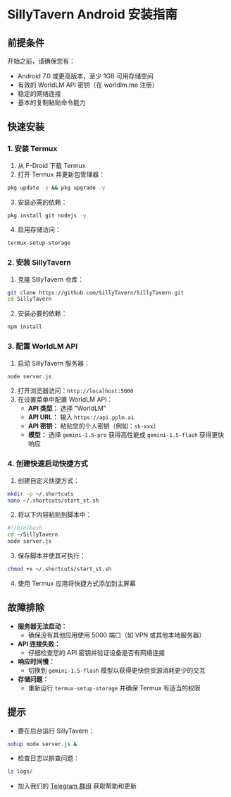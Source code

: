 # SillyTavern Android 安装指南

## 前提条件
开始之前，请确保您有：
- Android 7.0 或更高版本，至少 1GB 可用存储空间
- 有效的 WorldLM API 密钥（在 worldlm.me 注册）
- 稳定的网络连接
- 基本的复制粘贴命令能力

## 快速安装

### 1. 安装 Termux
1. 从 F-Droid 下载 Termux
2. 打开 Termux 并更新包管理器：
```bash
pkg update -y && pkg upgrade -y
```
3. 安装必需的依赖：
```bash
pkg install git nodejs -y
```
4. 启用存储访问：
```bash
termux-setup-storage
```

### 2. 安装 SillyTavern
1. 克隆 SillyTavern 仓库：
```bash
git clone https://github.com/SillyTavern/SillyTavern.git
cd SillyTavern
```
2. 安装必要的依赖：
```bash
npm install
```

### 3. 配置 WorldLM API
1. 启动 SillyTavern 服务器：
```bash
node server.js
```
2. 打开浏览器访问：`http://localhost:5000`
3. 在设置菜单中配置 WorldLM API：
   - **API 类型：** 选择 "WorldLM"
   - **API URL：** 输入 `https://api.pplm.ai`
   - **API 密钥：** 粘贴您的个人密钥（例如：`sk-xxx`）
   - **模型：** 选择 `gemini-1.5-pro` 获得高性能或 `gemini-1.5-flash` 获得更快响应

### 4. 创建快速启动快捷方式
1. 创建自定义快捷方式：
```bash
mkdir -p ~/.shortcuts
nano ~/.shortcuts/start_st.sh
```
2. 将以下内容粘贴到脚本中：
```bash
#!/bin/bash
cd ~/SillyTavern
node server.js
```
3. 保存脚本并使其可执行：
```bash
chmod +x ~/.shortcuts/start_st.sh
```
4. 使用 Termux 应用将快捷方式添加到主屏幕

## 故障排除
- **服务器无法启动：**
  - 确保没有其他应用使用 5000 端口（如 VPN 或其他本地服务器）
- **API 连接失败：**
  - 仔细检查您的 API 密钥并验证设备是否有网络连接
- **响应时间慢：**
  - 切换到 `gemini-1.5-flash` 模型以获得更快但资源消耗更少的交互
- **存储问题：**
  - 重新运行 `termux-setup-storage` 并确保 Termux 有适当的权限

## 提示
- 要在后台运行 SillyTavern：
```bash
nohup node server.js &
```
- 检查日志以排查问题：
```bash
ls logs/
```
- 加入我们的 [Telegram 群组](https://t.me/+xun3ZpFI2Co2OTJl) 获取帮助和更新